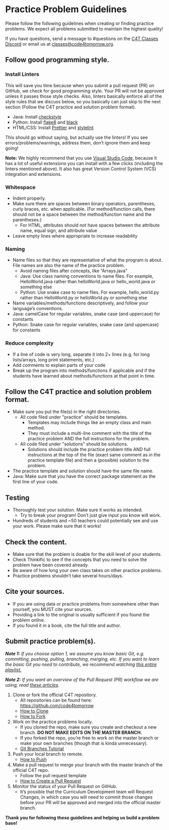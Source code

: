 # Practice Problem Guidelines
Please follow the following guidelines when creating or finding practice problems. We expect all problems submitted to maintain the highest quality!

If you have questions, send a message to #questions on the [C4T Classes Discord](https://discord.code4tomorrow.org)
or email us at classes@code4tomorrow.org.

## Follow good programming style.
### Install Linters
This will save you time because when you submit a pull request (PR) on GitHub, we check for good programming style. Your PR will not be approved unless it passes those style checks. Also, linters basically enforce all of the style rules that we discuss below, so you basically can just skip to the next section (Follow the C4T practice and solution problem format).

* Java: Install [checkstyle](https://checkstyle.org/)
* Python: Install [flake8](https://flake8.pycqa.org/en/latest/) and [black](https://black.readthedocs.io/en/stable/)
* HTML/CSS: Install [Prettier](https://prettier.io/) and [stylelint](https://stylelint.io/)

This should go without saying, but actually use the linters! If you see errors/problems/warnings, address them, don’t ignore them and keep going!

**Note:** We highly recommend that you use [Visual Studio Code](https://code.visualstudio.com/download), because it has a lot of useful extensions you can install with a few clicks (including the linters mentioned above). It also has great Version Control System (VCS) integration and extensions.

### Whitespace
* Indent properly.
* Make sure there are spaces between binary operators, parentheses, curly braces, etc. when applicable. (For method/function calls, there should not be a space between the method/function name and the parentheses.)
  * For HTML, attributes should not have spaces between the attribute name, equal sign, and attribute value
* Leave empty lines where appropriate to increase readability

### Naming
* Name files so that they are representative of what the program is about. File names are also the name of the practice problem.
  * Avoid naming files after concepts, like “Arrays.java”
  * Java: Use class naming conventions to name files. For example, HelloWorld.java rather than helloWorld.java or hello_world.java or something else
  * Python: Use snake case to name files. For example, hello_world.py rather than HelloWorld.py or helloWorld.py or something else
* Name variables/methods/functions descriptively, and follow your language’s conventions.
 * Java: camelCase for regular variables, snake case (and uppercase) for constants
 * Python: Snake case for regular variables, snake case (and uppercase) for constants

### Reduce complexity
* If a line of code is very long, separate it into 2+ lines (e.g. for long lists/arrays, long print statements, etc.)
* Add comments to explain parts of your code
* Break up the program into methods/functions if applicable and if the students have learned about methods/functions at that point in time.

## Follow the C4T practice and solution problem format.
* Make sure you put the file(s) in the right directories.
  * All code filed under "practice" should be templates.
    * Templates may include things like an empty class and main method.
    * They must include a multi-line comment with the title of the practice problem AND the full instructions for the problem.
  * All code filed under "solutions" should be solutions.
    * Solutions should include the practice problem title AND full instructions at the top of the file (exact same comment as in the practice template file) and then a (possible) solution to the problem.
* The practice template and solution should have the same file name.
* Java: Make sure that you have the correct package statement as the first line of your code.

## Testing
* Thoroughly test your solution. Make sure it works as intended.
  * Try to break your program! Don’t just give input you know will work.
* Hundreds of students and ~50 teachers could potentially see and use your work. Please make sure that it works!

## Check the content.
* Make sure that the problem is doable for the skill level of your students.
* Check Thinkific to see if the concepts that you need to solve the problem have been covered already.
* Be aware of how long your own class takes on other practice problems.
* Practice problems shouldn’t take several hours/days.

## Cite your sources.
* If you are using data or practice problems from somewhere other than yourself, you MUST cite your sources. 
* Providing a link to the original is usually sufficient if you found the problem online. 
* If you found it in a book, cite the full title and author.

## Submit practice problem(s).

***Note 1:** If you choose option 1, we assume you know basic Git, e.g. committing, pushing, pulling, branching, merging, etc. If you want to learn the basic Git you need to contribute, we recommend watching [this entire playlist.](https://www.youtube.com/watch?v=3RjQznt-8kE&list=PL4cUxeGkcC9goXbgTDQ0n_4TBzOO0ocPR&index=1)*

***Note 2:** If you want an overview of the Pull Request (PR) workflow we are using, read [these articles](https://help.github.com/en/github/collaborating-with-issues-and-pull-requests/proposing-changes-to-your-work-with-pull-requests).*

1. Clone or fork the official C4T repository.
    * All repositories can be found here: https://github.com/code4tomorrow
    * [How to Clone](https://help.github.com/en/github/creating-cloning-and-archiving-repositories/cloning-a-repository)
    * [How to Fork](https://help.github.com/en/github/getting-started-with-github/fork-a-repo)
2. Work on the practice problems locally.
    * If you cloned the repo, make sure you create and checkout a new branch. **DO NOT MAKE EDITS ON THE MASTER BRANCH.**
    * If you forked the repo, you’re free to work on the master branch or make your own branches (though that is kinda unnecessary).
    * [Git Branches Tutorial](https://www.atlassian.com/git/tutorials/using-branches)
3. Push your local branch to remote.
    * [How to Push](https://help.github.com/en/github/using-git/pushing-commits-to-a-remote-repository)
4. Make a pull request to merge your branch with the master branch of the official C4T repo.
    * Follow the pull request template
    * [How to Create a Pull Request](https://help.github.com/en/github/collaborating-with-issues-and-pull-requests/creating-a-pull-request)
5. Monitor the status of your Pull Request on GitHub. 
    * It’s possible that the Curriculum Development team will Request Changes, in which case you will need to commit those changes before your PR will be approved and merged into the official master branch.

**Thank you for following these guidelines and helping us build a problem base!**
